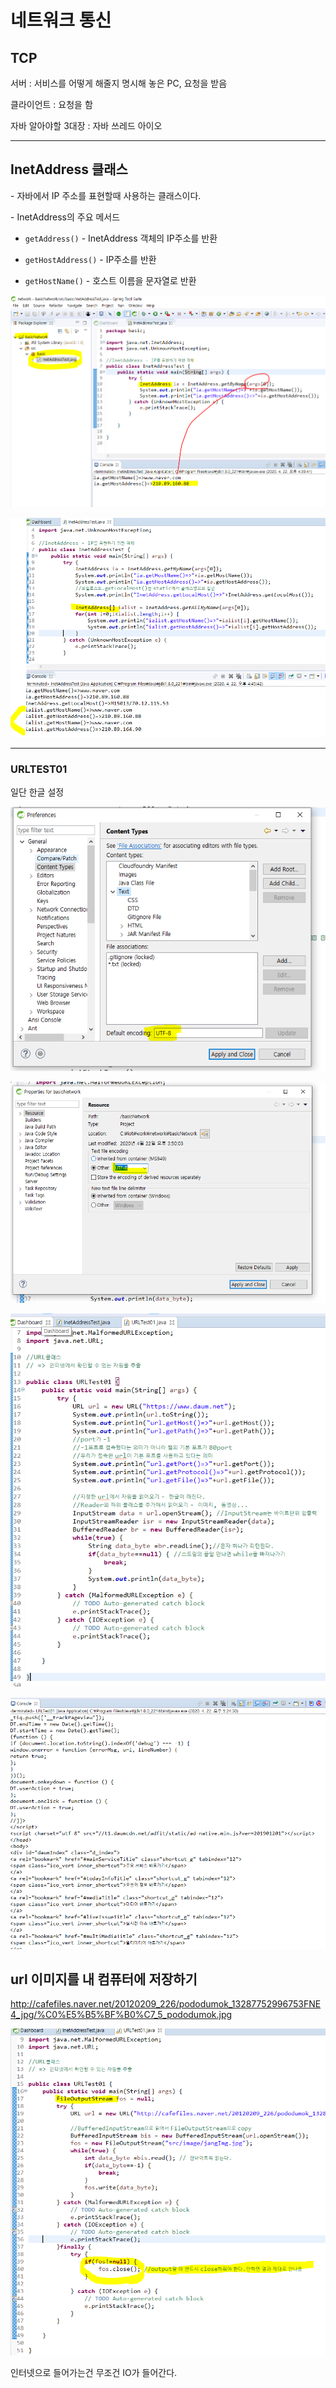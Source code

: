 # 네트워크 통신

## TCP



서버 : 서비스를 어떻게 해줄지 명시해 놓은 PC, 요청을 받음

클라이언트 : 요청을 함

자바 알아야할 3대장 : 자바 쓰레드 아이오



----

## InetAddress 클래스

\- 자바에서 IP 주소를 표현할때 사용하는 클래스이다. 

\- InetAddress의 주요 메서드

* `getAddress()` - InetAddress 객체의 IP주소를 반환

* `getHostAddress()` - IP주소를 반환

* `getHostName()` - 호스트 이름을 문자열로 반환



![image-20200422164020082](images/image-20200422164020082.png)



![image-20200422164649470](images/image-20200422164649470.png)





---

### URLTEST01

일단 한글 설정

![image-20200422172425778](images/image-20200422172425778.png)

![image-20200422172336788](images/image-20200422172336788.png)

![image-20200422172227950](images/image-20200422172227950.png)

![image-20200422172454292](images/image-20200422172454292.png)



## url 이미지를 내 컴퓨터에 저장하기



http://cafefiles.naver.net/20120209_226/pododumok_13287752996753FNE4_jpg/%C0%E5%B5%BF%B0%C7_5_pododumok.jpg

![image-20200422174736441](images/image-20200422174736441.png)



인터넷으로 들어가는건 무조건 IO가 들어간다. 